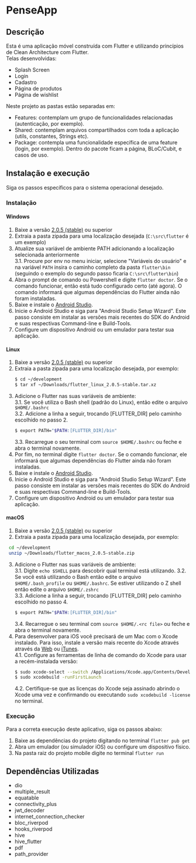 # PenseApp
## Descrição
Esta é uma aplicação móvel construída com Flutter e utilizando princípios de Clean Architecture com Flutter.  
Telas desenvolvidas:

- Splash Screen
- Login
- Cadastro
- Página de produtos
- Página de wishlist

Neste projeto as pastas estão separadas em:
- Features: contemplam um grupo de funcionalidades relacionadas (autenticação, por exemplo).
- Shared: contemplam arquivos compartilhados com toda a aplicação (utils, constantes, Strings etc).
- Package: contempla uma funcionalidade específica de uma feature (login, por exemplo). Dentro do pacote ficam a página, BLoC/Cubit, e casos de uso.
## Instalação e execução
Siga os passos específicos para o sistema operacional desejado.

### Instalação
#### Windows
1. Baixe a versão [2.0.5 (stable)](https://storage.googleapis.com/flutter_infra/releases/stable/windows/flutter_windows_2.0.5-stable.zip) ou superior
2. Extraia a pasta zipada para uma localização desejada (`C:\src\flutter` é um exemplo)
3. Atualize sua variável de ambiente PATH adicionando a localização selecionada anteriormente  
    3.1. Procure por env no menu iniciar, selecione "Variáveis do usuário" e na variável `PATH` insira o caminho completo da pasta `flutter\bin` (seguindo o exemplo do segundo passo ficaria `C:\src\flutter\bin`)
4. Abra o prompt de comando ou Powershell e digite `flutter doctor`. Se o comando funcionar, então está tudo configurado certo (até agora). O comando informará que algumas dependências do Flutter ainda não foram instaladas.
5. Baixe e instale o [Android Studio](https://developer.android.com/studio).
6. Inicie o Android Studio e siga para "Android Studio Setup Wizard". Este passo consiste em instalar as versões mais recentes do SDK do Android e suas respectivas Command-line e Build-Tools.
7. Configure um dispositivo Android ou um emulador para testar sua aplicação.

#### Linux
1. Baixe a versão [2.0.5 (stable)](https://storage.googleapis.com/flutter_infra/releases/stable/linux/flutter_linux_2.0.5-stable.tar.xz) ou superior
2. Extraia a pasta zipada para uma localização desejada, por exemplo:
    ```bash
    $ cd ~/development
    $ tar xf ~/Downloads/flutter_linux_2.0.5-stable.tar.xz
    ```
3. Adicione o Flutter nas suas variáveis de ambiente:  
    3.1. Se você utiliza o Bash shell (padrão do Linux), então edite o arquivo `$HOME/.bashrc`  
    3.2. Adicione a linha a seguir, trocando [FLUTTER_DIR] pelo caminho escolhido no passo 2.
    ```bash
    $ export PATH="$PATH:[FLUTTER_DIR]/bin"
    ```  
    3.3. Recarregue o seu terminal com `source $HOME/.bashrc` ou feche e abra o terminal novamente.  
4. Por fim, no terminal digite `flutter doctor`. Se o comando funcionar, ele informará que algumas dependências do Flutter ainda não foram instaladas.
5. Baixe e instale o [Android Studio](https://developer.android.com/studio).
6. Inicie o Android Studio e siga para "Android Studio Setup Wizard". Este passo consiste em instalar as versões mais recentes do SDK do Android e suas respectivas Command-line e Build-Tools.
7. Configure um dispositivo Android ou um emulador para testar sua aplicação.

#### macOS
1. Baixe a versão [2.0.5 (stable)](https://storage.googleapis.com/flutter_infra/releases/stable/macos/flutter_macos_2.0.5-stable.zip) ou superior
2. Extraia a pasta zipada para uma localização desejada, por exemplo:
```bash
 cd ~/development
 unzip ~/Downloads/flutter_macos_2.0.5-stable.zip
```
3. Adicione o Flutter nas suas variáveis de ambiente:  
    3.1. Digite `echo $SHELL` para descobrir qual terminal está utilizando.
    3.2. Se você está utilizando o Bash então edite o arquivo `$HOME/.bash_profile` ou `$HOME/.bashrc`. Se estiver utilizando o Z shell então edite o arquivo `$HOME/.zshrc`  
    3.3. Adicione a linha a seguir, trocando [FLUTTER_DIR] pelo caminho escolhido no passo 4.
    ```bash
    $ export PATH="$PATH:[FLUTTER_DIR]/bin"
    ```  
    3.4. Recarregue o seu terminal com `source $HOME/.<rc file>` ou feche e abra o terminal novamente.
4. Para desenvolver para iOS você precisará de um Mac com o Xcode instalado. Para isso, instale a versão mais recente do Xcode através através da [Web](https://developer.apple.com/xcode/) ou [iTunes](https://itunes.apple.com/us/app/xcode/id497799835).  
    4.1. Configure as ferramentas de linha de comando do Xcode para usar a recém-instalada versão:
    ```bash
    $ sudo xcode-select --switch /Applications/Xcode.app/Contents/Developer
    $ sudo xcodebuild -runFirstLaunch
    ```
    4.2. Certifique-se que as licenças do Xcode seja assinado abrindo o Xcode uma vez e confirmando ou executando `sudo xcodebuild -license` no terminal.


### Execução
Para a correta execução deste aplicativo, siga os passos abaixo:

1. Baixe as dependências do projeto digitando no terminal `flutter pub get`
2. Abra um emulador (ou simulador iOS) ou configure um dispositivo físico.
3. Na pasta raiz do projeto mobile digite no terminal `flutter run`

## Dependências Utilizadas
- dio
- multiple_result
- equatable
- connectivity_plus
- jwt_decoder
- internet_connection_checker
- bloc_riverpod
- hooks_riverpod
- hive
- hive_flutter
- pdf
- path_provider